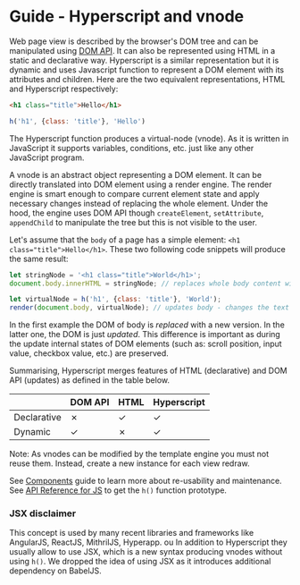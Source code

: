 # Guide - Hyperscript and vnode

Web page view is described by the browser's DOM tree and can be manipulated using [DOM API](https://developer.mozilla.org/en-US/docs/Web/API/Document_Object_Model). It can also be represented using HTML in a static and declarative way. Hyperscript is a similar representation but it is dynamic and uses Javascript function to represent a DOM element with its attributes and children.
Here are the two equivalent representations, HTML and Hyperscript respectively:

```html
<h1 class="title">Hello</h1>
```

```js
h('h1', {class: 'title'}, 'Hello')
```

The Hyperscript function produces a virtual-node (vnode). As it is written in JavaScript it supports variables, conditions, etc. just like any other JavaScript program.

A vnode is an abstract object representing a DOM element. It can be directly translated into DOM element using a render engine. The render engine is smart enough to compare current element state and apply necessary changes instead of replacing the whole element. Under the hood, the engine uses DOM API though `createElement`, `setAttribute`, `appendChild` to manipulate the tree but this is not visible to the user.

Let's assume that the `body` of a page has a simple element: `<h1 class="title">Hello</h1>`. These two following code snippets will produce the same result:
```js
let stringNode = '<h1 class="title">World</h1>';
document.body.innerHTML = stringNode; // replaces whole body content with h1 element
```

```js
let virtualNode = h('h1', {class: 'title'}, 'World');
render(document.body, virtualNode); // updates body - changes the text only
```

In the first example the DOM of body is  *replaced* with a new version. In the latter one, the DOM is just  *updated*. This difference is important as during the update internal states of DOM elements (such as: scroll position, input value, checkbox value, etc.) are preserved.

Summarising, Hyperscript merges features of HTML (declarative) and DOM API (updates) as defined in the table below.

|              | DOM API | HTML | Hyperscript |
| ------------ | --------|------|------------ |
| Declarative  | ✗       | ✓    | ✓           |
| Dynamic      | ✓       | ✗    | ✓           |


Note: As vnodes can be modified by the template engine you must not reuse them. Instead, create a new instance for each view redraw.

See [Components](components.md) guide to learn more about re-usability and maintenance.
See [API Reference for JS](../reference/frontend-js.md) to get the `h()` function prototype.


### JSX disclaimer
This concept is used by many recent libraries and frameworks like AngularJS, ReactJS, MithrilJS, Hyperapp. ou In addition to Hyperscript they usually allow to use JSX, which is a new syntax producing vnodes without using `h()`. We dropped the idea of using JSX as it introduces additional dependency on BabelJS.

